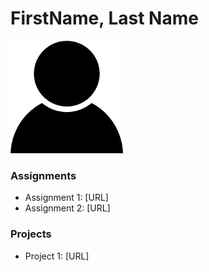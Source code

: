 # FirstName, Last Name
<img src="./assets/erson-icon.png" style="width:180px; background-color:white"/>

### Assignments 
- Assignment 1: [URL]
- Assignment 2: [URL]

### Projects
- Project 1: [URL]